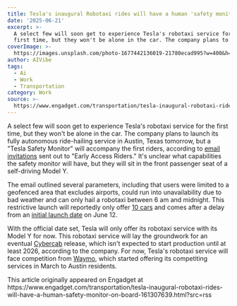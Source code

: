 ```yaml
---
title: Tesla's inaugural Robotaxi rides will have a human 'safety monitor' on board
date: '2025-06-21'
excerpt: >-
  A select few will soon get to experience Tesla's robotaxi service for the
  first time, but they won't be alone in the car. The company plans to launch...
coverImage: >-
  https://images.unsplash.com/photo-1677442136019-21780ecad995?w=400&h=200&fit=crop&auto=format
author: AIVibe
tags:
  - Ai
  - Work
  - Transportation
category: Work
source: >-
  https://www.engadget.com/transportation/tesla-inaugural-robotaxi-rides-will-have-a-human-safety-monitor-on-board-161307639.html?src=rss
---
```

<p>A select few will soon get to experience Tesla's robotaxi service for the first time, but they won't be alone in the car. The company plans to launch its fully autonomous ride-hailing service in Austin, Texas tomorrow, but a "Tesla Safety Monitor" will accompany the first riders, according to <a data-i13n="cpos:1;pos:1" href="https://x.com/SawyerMerritt/status/1935944672293052530">email invitations</a> sent out to "Early Access Riders." It's unclear what capabilities the safety monitor will have, but they will sit in the front passenger seat of a self-driving Model Y.</p>
<p>The email outlined several parameters, including that users were limited to a geofenced area that excludes airports, could run into unavailability due to bad weather and can only hail a robotaxi between 6 am and midnight. This restrictive launch will reportedly only offer <a data-i13n="elm:context_link;elmt:doNotAffiliate;cpos:2;pos:1" class="no-affiliate-link" href="https://www.engadget.com/transportation/teslas-robotaxi-debut-will-reportedly-be-limited-to-only-10-cars-in-very-specific-areas-205802818.html">10 cars</a> and comes after a delay from an <a data-i13n="cpos:3;pos:1" href="https://www.bloomberg.com/news/articles/2025-05-28/tesla-targets-june-12-launch-of-robotaxi-service-in-austin">initial launch date</a> on June 12.</p>
<span id="end-legacy-contents"></span><p>With the official date set, Tesla will only offer its robotaxi service with its Model Y for now. This robotaxi service will lay the groundwork for an eventual <a data-i13n="cpos:4;pos:1" href="https://www.engadget.com/transportation/tesla-unveils-its-cybercab-robotaxi-032132013.html">Cybercab</a> release, which isn't expected to start production until at least 2026, according to the company. For now, Tesla's robotaxi service will face competition from <a data-i13n="elm:context_link;elmt:doNotAffiliate;cpos:5;pos:1" class="no-affiliate-link" href="https://www.engadget.com/transportation/waymo-and-ubers-austin-robotaxi-expansion-begins-today-120035908.html">Waymo</a>, which started offering its competiting services in March to Austin residents.</p>This article originally appeared on Engadget at https://www.engadget.com/transportation/tesla-inaugural-robotaxi-rides-will-have-a-human-safety-monitor-on-board-161307639.html?src=rss
